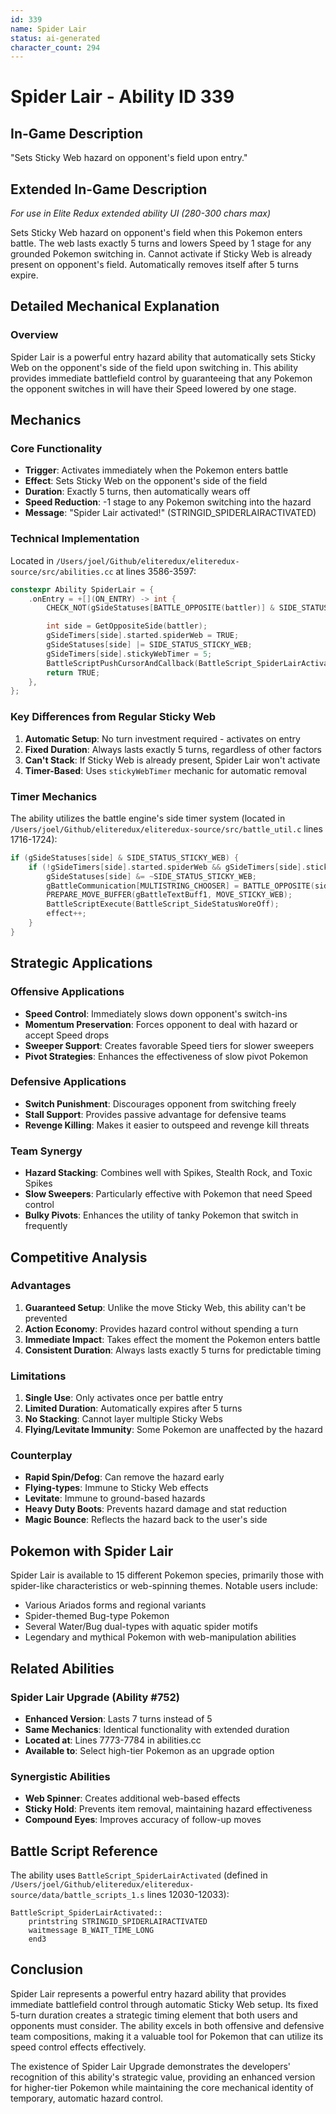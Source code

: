 ```yaml
---
id: 339
name: Spider Lair
status: ai-generated
character_count: 294
---
```


# Spider Lair - Ability ID 339

## In-Game Description
"Sets Sticky Web hazard on opponent's field upon entry."

## Extended In-Game Description
*For use in Elite Redux extended ability UI (280-300 chars max)*

Sets Sticky Web hazard on opponent's field when this Pokemon enters battle. The web lasts exactly 5 turns and lowers Speed by 1 stage for any grounded Pokemon switching in. Cannot activate if Sticky Web is already present on opponent's field. Automatically removes itself after 5 turns expire.

## Detailed Mechanical Explanation

### Overview

Spider Lair is a powerful entry hazard ability that automatically sets Sticky Web on the opponent's side of the field upon switching in. This ability provides immediate battlefield control by guaranteeing that any Pokemon the opponent switches in will have their Speed lowered by one stage.

## Mechanics

### Core Functionality
- **Trigger**: Activates immediately when the Pokemon enters battle
- **Effect**: Sets Sticky Web on the opponent's side of the field
- **Duration**: Exactly 5 turns, then automatically wears off
- **Speed Reduction**: -1 stage to any Pokemon switching into the hazard
- **Message**: "Spider Lair activated!" (STRINGID_SPIDERLAIRACTIVATED)

### Technical Implementation
Located in `/Users/joel/Github/eliteredux/eliteredux-source/src/abilities.cc` at lines 3586-3597:

```cpp
constexpr Ability SpiderLair = {
    .onEntry = +[](ON_ENTRY) -> int {
        CHECK_NOT(gSideStatuses[BATTLE_OPPOSITE(battler)] & SIDE_STATUS_STICKY_WEB)

        int side = GetOppositeSide(battler);
        gSideTimers[side].started.spiderWeb = TRUE;
        gSideStatuses[side] |= SIDE_STATUS_STICKY_WEB;
        gSideTimers[side].stickyWebTimer = 5;
        BattleScriptPushCursorAndCallback(BattleScript_SpiderLairActivated);
        return TRUE;
    },
};
```

### Key Differences from Regular Sticky Web
1. **Automatic Setup**: No turn investment required - activates on entry
2. **Fixed Duration**: Always lasts exactly 5 turns, regardless of other factors
3. **Can't Stack**: If Sticky Web is already present, Spider Lair won't activate
4. **Timer-Based**: Uses `stickyWebTimer` mechanic for automatic removal

### Timer Mechanics
The ability utilizes the battle engine's side timer system (located in `/Users/joel/Github/eliteredux/eliteredux-source/src/battle_util.c` lines 1716-1724):

```c
if (gSideStatuses[side] & SIDE_STATUS_STICKY_WEB) {
    if (!gSideTimers[side].started.spiderWeb && gSideTimers[side].stickyWebTimer && --gSideTimers[side].stickyWebTimer == 0) {
        gSideStatuses[side] &= ~SIDE_STATUS_STICKY_WEB;
        gBattleCommunication[MULTISTRING_CHOOSER] = BATTLE_OPPOSITE(side);
        PREPARE_MOVE_BUFFER(gBattleTextBuff1, MOVE_STICKY_WEB);
        BattleScriptExecute(BattleScript_SideStatusWoreOff);
        effect++;
    }
}
```

## Strategic Applications

### Offensive Applications
- **Speed Control**: Immediately slows down opponent's switch-ins
- **Momentum Preservation**: Forces opponent to deal with hazard or accept Speed drops
- **Sweeper Support**: Creates favorable Speed tiers for slower sweepers
- **Pivot Strategies**: Enhances the effectiveness of slow pivot Pokemon

### Defensive Applications
- **Switch Punishment**: Discourages opponent from switching freely
- **Stall Support**: Provides passive advantage for defensive teams
- **Revenge Killing**: Makes it easier to outspeed and revenge kill threats

### Team Synergy
- **Hazard Stacking**: Combines well with Spikes, Stealth Rock, and Toxic Spikes
- **Slow Sweepers**: Particularly effective with Pokemon that need Speed control
- **Bulky Pivots**: Enhances the utility of tanky Pokemon that switch in frequently

## Competitive Analysis

### Advantages
1. **Guaranteed Setup**: Unlike the move Sticky Web, this ability can't be prevented
2. **Action Economy**: Provides hazard control without spending a turn
3. **Immediate Impact**: Takes effect the moment the Pokemon enters battle
4. **Consistent Duration**: Always lasts exactly 5 turns for predictable timing

### Limitations
1. **Single Use**: Only activates once per battle entry
2. **Limited Duration**: Automatically expires after 5 turns
3. **No Stacking**: Cannot layer multiple Sticky Webs
4. **Flying/Levitate Immunity**: Some Pokemon are unaffected by the hazard

### Counterplay
- **Rapid Spin/Defog**: Can remove the hazard early
- **Flying-types**: Immune to Sticky Web effects
- **Levitate**: Immune to ground-based hazards
- **Heavy Duty Boots**: Prevents hazard damage and stat reduction
- **Magic Bounce**: Reflects the hazard back to the user's side

## Pokemon with Spider Lair

Spider Lair is available to 15 different Pokemon species, primarily those with spider-like characteristics or web-spinning themes. Notable users include:

- Various Ariados forms and regional variants
- Spider-themed Bug-type Pokemon
- Several Water/Bug dual-types with aquatic spider motifs
- Legendary and mythical Pokemon with web-manipulation abilities

## Related Abilities

### Spider Lair Upgrade (Ability #752)
- **Enhanced Version**: Lasts 7 turns instead of 5
- **Same Mechanics**: Identical functionality with extended duration
- **Located at**: Lines 7773-7784 in abilities.cc
- **Available to**: Select high-tier Pokemon as an upgrade option

### Synergistic Abilities
- **Web Spinner**: Creates additional web-based effects
- **Sticky Hold**: Prevents item removal, maintaining hazard effectiveness
- **Compound Eyes**: Improves accuracy of follow-up moves

## Battle Script Reference

The ability uses `BattleScript_SpiderLairActivated` (defined in `/Users/joel/Github/eliteredux/eliteredux-source/data/battle_scripts_1.s` lines 12030-12033):

```assembly
BattleScript_SpiderLairActivated::
	printstring STRINGID_SPIDERLAIRACTIVATED
	waitmessage B_WAIT_TIME_LONG
	end3
```

## Conclusion

Spider Lair represents a powerful entry hazard ability that provides immediate battlefield control through automatic Sticky Web setup. Its fixed 5-turn duration creates a strategic timing element that both users and opponents must consider. The ability excels in both offensive and defensive team compositions, making it a valuable tool for Pokemon that can utilize its speed control effects effectively.

The existence of Spider Lair Upgrade demonstrates the developers' recognition of this ability's strategic value, providing an enhanced version for higher-tier Pokemon while maintaining the core mechanical identity of temporary, automatic hazard control.